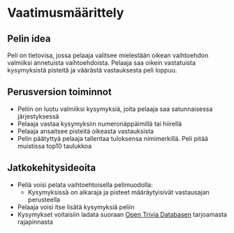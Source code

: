 # Vaatimusmäärittely
## Pelin idea
Peli on tietovisa, jossa pelaaja valitsee mielestään oikean vaihtoehdon valmiiksi annetuista vaihtoehdoista. Pelaaja saa oikein vastatuista kysymyksistä pisteitä ja väärästä vastauksesta peli loppuu.
## Perusversion toiminnot
- Peliin on luotu valmiiksi kysymyksiä, joita pelaaja saa satunnaisessa järjestyksessä
- Pelaaja vastaa kysymyksiin numeronäppäimillä tai hiirellä
- Pelaaja ansaitsee pisteitä oikeasta vastauksista
- Pelin päätyttyä pelaaja tallentaa tuloksensa nimimerkillä. Peli pitää muistissa top10 taulukkoa
## Jatkokehitysideoita
- Peliä voisi pelata vaihtoehtoisella pelimuodolla:
  - Kysymyksissä on aikaraja ja pisteet määräytyisivät vastausajan perusteella
- Pelaaja voisi itse lisätä kysymyksiä peliin
- Kysymykset voitaisiin ladata suoraan [Open Trivia Databasen](https://opentdb.com/api_config.php) tarjoamasta rajapinnasta
